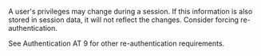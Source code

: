 A user's privileges may change during a session. If this information is also stored in session data, it will not reflect the changes. Consider forcing re-authentication.

See Authentication AT 9 for other re-authentication requirements.
